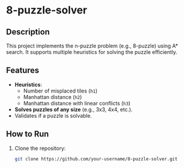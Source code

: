 # 8-puzzle-solver

## Description
This project implements the n-puzzle problem (e.g., 8-puzzle) using A* search. It supports multiple heuristics for solving the puzzle efficiently.

## Features
- **Heuristics**:
  - Number of misplaced tiles (`h1`)
  - Manhattan distance (`h2`)
  - Manhattan distance with linear conflicts (`h3`)
- **Solves puzzles of any size** (e.g., 3x3, 4x4, etc.).
- Validates if a puzzle is solvable.

## How to Run
1. Clone the repository:
   ```bash
   git clone https://github.com/your-username/8-puzzle-solver.git

